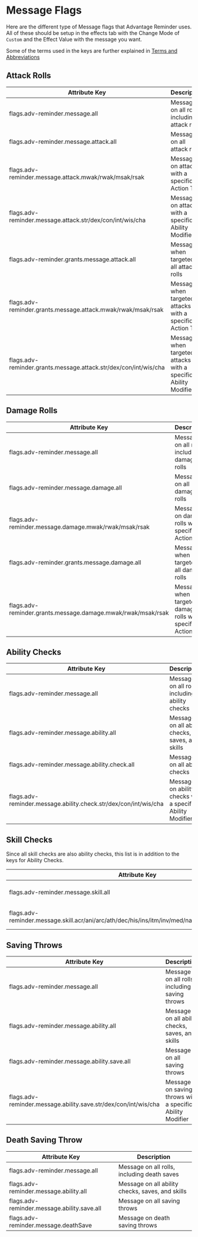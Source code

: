 # Message Flags

Here are the different type of Message flags that Advantage Reminder uses. All of these should be setup in the effects tab with the Change Mode of `Custom` and the Effect Value with the message you want.

Some of the terms used in the keys are further explained in [Terms and Abbreviations](terms.md)

## Attack Rolls

| Attribute Key | Description |
|----|----|
| flags.adv-reminder.message.all | Message on all rolls, including attack rolls |
| flags.adv-reminder.message.attack.all | Message on all attack rolls |
| flags.adv-reminder.message.attack.mwak/rwak/msak/rsak | Message on attacks with a specific Action Type |
| flags.adv-reminder.message.attack.str/dex/con/int/wis/cha | Message on attacks with a specific Ability Modifier |
| flags.adv-reminder.grants.message.attack.all | Message when targeted by all attack rolls |
| flags.adv-reminder.grants.message.attack.mwak/rwak/msak/rsak | Message when targeted by attacks with a specific Action Type |
| flags.adv-reminder.grants.message.attack.str/dex/con/int/wis/cha | Message when targeted by attacks with a specific Ability Modifier |

## Damage Rolls

| Attribute Key | Description |
|----|----|
| flags.adv-reminder.message.all | Message on all rolls, including damage rolls |
| flags.adv-reminder.message.damage.all | Message on all damage rolls |
| flags.adv-reminder.message.damage.mwak/rwak/msak/rsak | Message on damage rolls with a specific Action Type |
| flags.adv-reminder.grants.message.damage.all | Message when targeted by all damage rolls |
| flags.adv-reminder.grants.message.damage.mwak/rwak/msak/rsak | Message when targeted by damage rolls with a specific Action Type |

## Ability Checks 

| Attribute Key | Description |
|----|----|
| flags.adv-reminder.message.all | Message on all rolls, including ability checks |
| flags.adv-reminder.message.ability.all | Message on all ability checks, saves, and skills |
| flags.adv-reminder.message.ability.check.all | Message on all ability checks |
| flags.adv-reminder.message.ability.check.str/dex/con/int/wis/cha | Message on ability checks with a specific Ability Modifier |

## Skill Checks

Since all skill checks are also ability checks, this list is in addition to the keys for Ability Checks.

| Attribute Key | Description |
|----|----|
| flags.adv-reminder.message.skill.all | Message on all skill checks |
| flags.adv-reminder.message.skill.acr/ani/arc/ath/dec/his/ins/itm/inv/med/nat/prc/prf/per/rel/slt/ste/sur | Message on specific Skills |

## Saving Throws 

| Attribute Key | Description |
|----|----|
| flags.adv-reminder.message.all | Message on all rolls, including saving throws |
| flags.adv-reminder.message.ability.all | Message on all ability checks, saves, and skills |
| flags.adv-reminder.message.ability.save.all | Message on all saving throws |
| flags.adv-reminder.message.ability.save.str/dex/con/int/wis/cha | Message on saving throws with a specific Ability Modifier |

## Death Saving Throw

| Attribute Key | Description |
|----|----|
| flags.adv-reminder.message.all | Message on all rolls, including death saves |
| flags.adv-reminder.message.ability.all | Message on all ability checks, saves, and skills |
| flags.adv-reminder.message.ability.save.all | Message on all saving throws |
| flags.adv-reminder.message.deathSave | Message on death saving throws |
